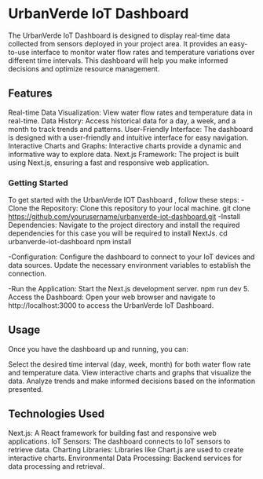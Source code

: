 # UrbanVerde IoT Dashboard

The UrbanVerde IoT Dashboard is designed to display real-time data collected from sensors deployed in your project area. It provides an easy-to-use interface to monitor water flow rates and temperature variations over different time intervals. This dashboard will help you make informed decisions and optimize resource management.
## Features

Real-time Data Visualization: View water flow rates and temperature data in real-time.
Data History: Access historical data for a day, a week, and a month to track trends and patterns.
User-Friendly Interface: The dashboard is designed with a user-friendly and intuitive interface for easy navigation.
Interactive Charts and Graphs: Interactive charts provide a dynamic and informative way to explore data.
Next.js Framework: The project is built using Next.js, ensuring a fast and responsive web application.

### Getting Started

To get started with the UrbanVerde IOT  Dashboard , follow these steps:
-Clone the Repository: Clone this repository to your local machine.
git clone https://github.com/yourusername/urbanverde-iot-dashboard.git
-Install Dependencies: Navigate to the project directory and install the required dependencies for this case you will be required to install NextJs.
cd urbanverde-iot-dashboard
npm install

-Configuration: Configure the dashboard to connect to your IoT devices and data sources. Update the necessary environment variables to establish the connection.

-Run the Application: Start the Next.js development server.
npm run dev
5. Access the Dashboard: Open your web browser and navigate to http://localhost:3000 to access the UrbanVerde IoT Dashboard.

## Usage

Once you have the dashboard up and running, you can:

Select the desired time interval (day, week, month) for both water flow rate and temperature data.
View interactive charts and graphs that visualize the data.
Analyze trends and make informed decisions based on the information presented.

## Technologies Used

Next.js: A React framework for building fast and responsive web applications.
IoT Sensors: The dashboard connects to IoT sensors to retrieve data.
Charting Libraries: Libraries like Chart.js are used to create interactive charts.
Environmental Data Processing: Backend services for data processing and retrieval.
